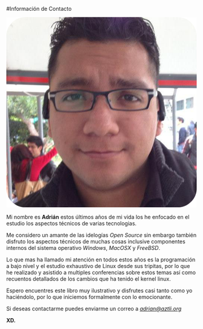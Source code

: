 #Información de Contacto

![yo](Imagenes/yo.png)

Mi nombre es **Adrián** estos últimos años de mi vida los he enfocado en el  estudio los aspectos técnicos de varias tecnologias. 

Me considero un amante de las idelogías *Open Source* sin embargo también disfruto los aspectos técnicos de muchas cosas inclusive componentes internos del sistema operativo *Windows*, *MacOSX* y *FreeBSD*.

Lo que mas ha llamado mi atención en todos estos años es la programación a bajo nivel y el estudio exhaustivo de Linux desde sus tripitas, por lo que he realizado y asistido a multiples conferencias sobre estos temas así como recuentos detallados de los cambios que ha tenido el kernel linux. 

Espero encuentres este libro muy ilustrativo y disfrutes casi tanto como yo haciéndolo, por lo que iniciemos formalmente con lo emocionante.

Si deseas contactarme puedes enviarme un correo a *adrian@aztli.org*

**XD.**